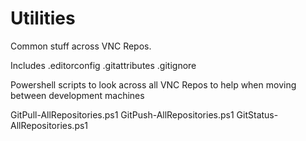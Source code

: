 # Utilities
Common stuff across VNC Repos. 

Includes
.editorconfig
.gitattributes
.gitignore

Powershell scripts to look across all VNC Repos to help
when moving between development machines

GitPull-AllRepositories.ps1
GitPush-AllRepositories.ps1
GitStatus-AllRepositories.ps1
  
  
  
  
